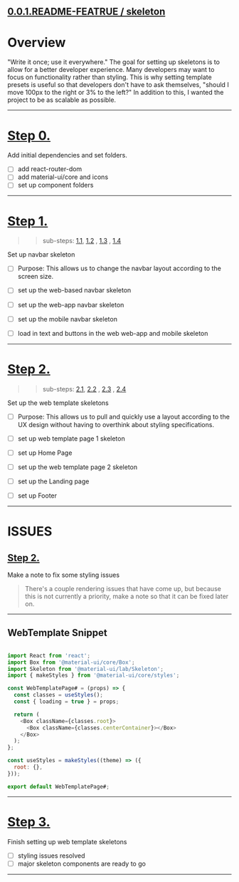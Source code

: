 ## [0.0.1.README-FEATRUE / skeleton](https://github.com/JessicaDosseh/Omega-Web-App/blob/master/DOCUMENTATION/0.0.1.README-feature/skeleton.md)

# Overview

"Write it once; use it everywhere."
The goal for setting up skeletons is to allow for a better developer experience. Many developers may want to focus on functionality rather than styling. This is why setting template presets is useful so that developers don't have to ask themselves, "should I move 100px to the right or 3% to the left?" In addition to this, I wanted the project to be as scalable as possible.

---

# [Step 0.](https://github.com/JessicaDosseh/Omega-Web-App/pull/2/commits/bbfd474eea22c6c7a565d1b547d5e2760593ea42)

Add initial dependencies and set folders.

- [ ] add react-router-dom
- [ ] add material-ui/core and icons
- [ ] set up component folders

---

# [Step 1.](https://github.com/JessicaDosseh/Omega-Web-App/pull/2/commits/b70b3611f28a21b13f08660ae8cd26852ffb532a)

> > sub-steps: [1.1](https://github.com/JessicaDosseh/Omega-Web-App/pull/2/commits/9bf80093f8ad8f1c8e3d8c59a8b8723aa129851a), [1.2](https://github.com/JessicaDosseh/Omega-Web-App/pull/2/commits/86591fcad477330e95fefdc73a7c4530517ccf12) , [1.3](https://github.com/JessicaDosseh/Omega-Web-App/pull/2/commits/771b1362333aadbe6e7b528f6c426399e307792c) , [1.4](https://github.com/JessicaDosseh/Omega-Web-App/pull/2/commits/1ad02e8e1d3625f2c8e2229113166410642c78e0)

Set up navbar skeleton

- [ ] Purpose: This allows us to change the navbar layout according to the screen size.

- [ ] set up the web-based navbar skeleton
- [ ] set up the web-app navbar skeleton
- [ ] set up the mobile navbar skeleton
- [ ] load in text and buttons in the web web-app and mobile skeleton

---

# [Step 2.](https://github.com/JessicaDosseh/Omega-Web-App/pull/2/commits/554f4aab3b3cca1fec5d28b3b478b249721eaa8d)

> > sub-steps: [2.1](https://github.com/JessicaDosseh/Omega-Web-App/pull/2/commits/cfab3d44399dde59caa6c16ddba1bc7f6a3a448c), [2.2](https://github.com/JessicaDosseh/Omega-Web-App/pull/2/commits/cd5ae65179275b478af84ab57316900ef6d06e52) , [2.3](https://github.com/JessicaDosseh/Omega-Web-App/pull/2/commits/3c4d4cb54c9ccc84a4a2faeb18669309758c24e5) , [2.4](https://github.com/JessicaDosseh/Omega-Web-App/pull/2/commits/64b95740b529fbf88adbe1433292e53511e8dc24)

Set up the web template skeletons

- [ ] Purpose: This allows us to pull and quickly use a layout according to the UX design without having to overthink about styling specifications.

- [ ] set up web template page 1 skeleton
- [ ] set up Home Page
- [ ] set up the web template page 2 skeleton
- [ ] set up the Landing page
- [ ] set up Footer

---

# ISSUES

## [Step 2.](https://github.com/JessicaDosseh/Omega-Web-App/pull/2/commits/143558bdb07bc849fc395bc0688728a11572aa28)

Make a note to fix some styling issues

> There's a couple rendering issues that have come up, but because this is not currently a priority, make a note so that it can be fixed later on.

---

## WebTemplate Snippet

```js

import React from 'react';
import Box from '@material-ui/core/Box';
import Skeleton from '@material-ui/lab/Skeleton';
import { makeStyles } from '@material-ui/core/styles';

const WebTemplatePage# = (props) => {
  const classes = useStyles();
  const { loading = true } = props;

  return (
    <Box className={classes.root}>
      <Box className={classes.centerContainer}></Box>
    </Box>
  );
};

const useStyles = makeStyles((theme) => ({
  root: {},
}));

export default WebTemplatePage#;

```
---

# [Step 3.](https://github.com/JessicaDosseh/Omega-Web-App/pull/3)

Finish setting up web template skeletons

- [ ] styling issues resolved 
- [ ] major skeleton components are ready to go

---


